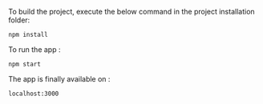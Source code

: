 To build the project, execute the below command in  the project installation folder: 

    npm install

To run the app : 
    
    npm start

The app is finally available on : 

    localhost:3000


